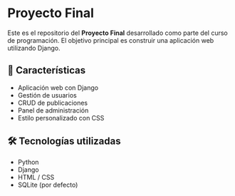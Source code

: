 # Proyecto Final

Este es el repositorio del **Proyecto Final** desarrollado como parte del curso de programación. El objetivo principal es construir una aplicación web utilizando Django.

## 📌 Características

- Aplicación web con Django
- Gestión de usuarios
- CRUD de publicaciones
- Panel de administración
- Estilo personalizado con CSS

## 🛠️ Tecnologías utilizadas

- Python
- Django
- HTML / CSS
- SQLite (por defecto)





